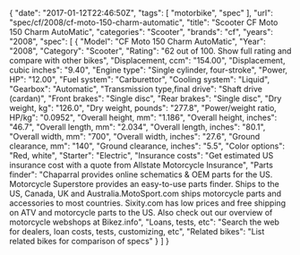 {
    "date": "2017-01-12T22:46:50Z",
    "tags": [
        "motorbike",
        "spec"
    ],
    "url": "spec\/cf\/2008\/cf-moto-150-charm-automatic",
    "title": "Scooter CF Moto 150 Charm AutoMatic",
    "categories": "Scooter",
    "brands": "cf",
    "years": "2008",
    "spec": [
        {
            "Model": "CF Moto 150 Charm AutoMatic",
            "Year": "2008",
            "Category": "Scooter",
            "Rating": "62 out of 100. Show full rating and compare with other bikes",
            "Displacement, ccm": "154.00",
            "Displacement, cubic inches": "9.40",
            "Engine type": "Single cylinder, four-stroke",
            "Power, HP": "12.00",
            "Fuel system": "Carburettor",
            "Cooling system": "Liquid",
            "Gearbox": "Automatic",
            "Transmission type,final drive": "Shaft drive (cardan)",
            "Front brakes": "Single disc",
            "Rear brakes": "Single disc",
            "Dry weight, kg": "126.0",
            "Dry weight, pounds": "277.8",
            "Power\/weight ratio, HP\/kg": "0.0952",
            "Overall height, mm": "1.186",
            "Overall height, inches": "46.7",
            "Overall length, mm": "2.034",
            "Overall length, inches": "80.1",
            "Overall width, mm": "700",
            "Overall width, inches": "27.6",
            "Ground clearance, mm": "140",
            "Ground clearance, inches": "5.5",
            "Color options": "Red, white",
            "Starter": "Electric",
            "Insurance costs": "Get estimated US insurance cost with a quote from Allstate Motorcycle Insurance",
            "Parts finder": "Chaparral provides online schematics & OEM parts for the US.   Motorcycle Superstore provides an easy-to-use parts finder. Ships to the US, Canada, UK and Australia.MotoSport.com ships motorcycle parts and accessories to most countries.    Sixity.com has low prices and free shipping on ATV and motorcycle parts to the US. Also check out our overview of motorcycle webshops at Bikez.info",
            "Loans, tests, etc": "Search the web for dealers, loan costs, tests, customizing, etc",
            "Related bikes": "List related bikes for comparison of specs"
        }
    ]
}